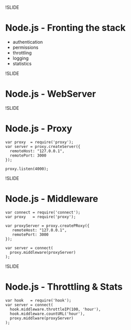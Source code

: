 !SLIDE
# Node.js - Fronting the stack #

  * authentication
  * permissions
  * throttling
  * logging
  * statistics

!SLIDE
# Node.js - WebServer #

!SLIDE
# Node.js - Proxy  #

    var proxy  = require('proxy');
    var server = proxy.createServer({ 
      remoteHost: "127.0.0.1", 
      remotePort: 3000 
    });

    proxy.listen(4000);

!SLIDE
# Node.js - Middleware #

    var connect = require('connect');
    var proxy   = require('proxy');

    var proxyServer = proxy.createPRoxy({ 
       remoteHost: "127.0.0.1", 
       remotePort: 3000 
    });
    
    var server = connect(
      proxy.middleware(proxyServer)
    );
     
!SLIDE
# Node.js - Throttling & Stats #

    var hook   = require('hook');
    var server = connect(
      hook.middleware.throttleIP(100, 'hour'),
      hook.middleware.countURL('hour'),
      proxy.middlware(proxyServer)
    );
